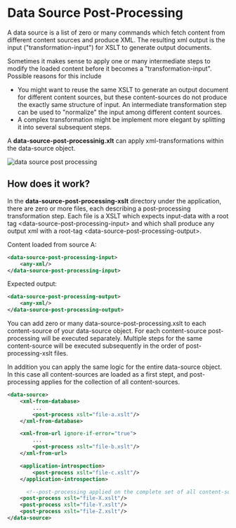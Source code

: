 # Data Source Post-Processing

A data source is a list of zero or many commands which fetch content from different content sources and produce XML. The resulting xml output is the input ("transformation-input") for XSLT to generate output documents.

Sometimes it makes sense to apply one or many intermediate steps to modify the loaded content before it becomes a "transformation-input". Possible reasons for this include

* You might want to reuse the same XSLT to generate an output document for different content sources, but these content-sources do not produce the exactly same structure of input. An intermediate transformation step can be used to "normalize" the input among different content sources.
* A complex transformation might be implement more elegant by splitting it into several subsequent steps.

A **data-source-post-processinig.xlt** can apply xml-transformations within the data-source object.

![data source post processing](https://cdn.openendpoints.io/images/gitbook/data-source-post-processing.png)

## How does it work?

In the **data-source-post-processing-xslt** directory under the application, there are zero or more files, each describing a post-processing transformation step. Each file is a XSLT which expects input-data with a root tag \<data-source-post-processing-input> and which shall produce any output xml with a root-tag \<data-source-post-processing-output>.

Content loaded from source A:

```xml
<data-source-post-processing-input>
    <any-xml/>
</data-source-post-processing-input>
```

Expected output:

```xml
<data-source-post-processing-output>
    <any-xml/>
</data-source-post-processing-output>
```

You can add zero or many data-source-post-processing.xslt to each content-source of your data-source object. For each content-source post-processing will be executed separately. Multiple steps for the same content-source will be executed subsequently in the order of post-processing-xslt files.

In addition you can apply the same logic for the entire data-source object. In this case all content-sources are loaded as a first stept, and post-processing applies for the collection of all content-sources.

```xml
<data-source>
    <xml-from-database>
        ...
        <post-process xslt="file-a.xslt"/>
    </xml-from-database>

    <xml-from-url ignore-if-error="true">
        ...
        <post-process xslt="file-b.xslt"/>
    </xml-from-url>

    <application-introspection>
        <post-process xslt="file-c.xslt"/>
    </application-introspection>

      <!--post-processing applied on the complete set of all content-sources-->
    <post-process xslt="file-X.xslt"/>
    <post-process xslt="file-Y.xslt"/>
    <post-process xslt="file-Z.xslt"/>
</data-source>
```
